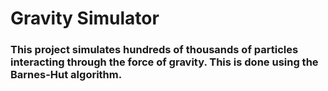 # Gravity Simulator
### This project simulates hundreds of thousands of particles interacting through the force of gravity. This is done using the Barnes-Hut algorithm.

